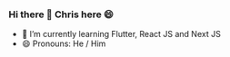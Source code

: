 ### Hi there 👋 Chris here 😄

- 🌱 I’m currently learning Flutter, React JS and Next JS
- 😄 Pronouns: He / Him
